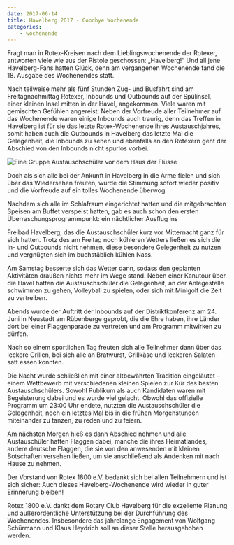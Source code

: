 ```yaml
---
date: 2017-06-14
title: Havelberg 2017 - Goodbye Wochenende
categories:
    - wochenende
---
```

Fragt man in Rotex-Kreisen nach dem Lieblingswochenende der Rotexer, antworten
viele wie aus der Pistole geschossen: „Havelberg!“ Und all jene Havelberg-Fans
hatten Glück, denn am vergangenen Wochenende fand die 18. Ausgabe des
Wochenendes statt.

Nach teilweise mehr als fünf Stunden Zug- und Busfahrt sind am Freitagnachmittag
Rotexer, Inbounds und Outbounds auf der Spülinsel, einer kleinen Insel mitten in
der Havel, angekommen. Viele waren mit gemischten Gefühlen angereist: Neben der
Vorfreude aller Teilnehmer auf das Wochenende waren einige Inbounds auch
traurig, denn das Treffen in Havelberg ist für sie das letzte Rotex-Wochenende
ihres Austauschjahres, somit haben auch die Outbounds in Havelberg das letzte
Mal die Gelegenheit, die Inbounds zu sehen und ebenfalls an den Rotexern geht
der Abschied von den Inbounds nicht spurlos vorbei.

![Eine Gruppe Austauschschüler vor dem Haus der Flüsse](/img/2017-havelberg.jpg)

Doch als sich alle bei der Ankunft in Havelberg in die Arme fielen und sich über
das Wiedersehen freuten, wurde die Stimmung sofort wieder positiv und die
Vorfreude auf ein tolles Wochenende überwog.

Nachdem sich alle im Schlafraum eingerichtet hatten und die mitgebrachten
Speisen am Buffet verspeist hatten, gab es auch schon den ersten
Überraschungsprogrammpunkt: ein nächtlicher Ausflug ins

Freibad Havelberg, das die Austauschschüler kurz vor Mitternacht ganz für sich
hatten. Trotz des am Freitag noch kühleren Wetters ließen es sich die In- und
Outbounds nicht nehmen, diese besondere Gelegenheit zu nutzen und vergnügten
sich im buchstäblich kühlen Nass.

Am Samstag besserte sich das Wetter dann, sodass den geplanten Aktivitäten
draußen nichts mehr im Wege stand. Neben einer Kanutour über die Havel hatten
die Austauschschüler die Gelegenheit, an der Anlegestelle schwimmen zu gehen,
Volleyball zu spielen, oder sich mit Minigolf die Zeit zu vertreiben.

Abends wurde der Auftritt der Inbounds auf der Distriktkonferenz am 24. Juni in
Neustadt am Rübenberge geprobt, die die Ehre haben, ihre Länder dort bei einer
Flaggenparade zu vertreten und am Programm mitwirken zu dürfen.

Nach so einem sportlichen Tag freuten sich alle Teilnehmer dann über das leckere
Grillen, bei sich alle an Bratwurst, Grillkäse und leckeren Salaten satt essen
konnten.

Die Nacht wurde schließlich mit einer altbewährten Tradition eingeläutet – einem
Wettbewerb mit verschiedenen kleinen Spielen zur Kür des besten
Austauschschülers. Sowohl Publikum als auch Kandidaten waren mit Begeisterung
dabei und es wurde viel gelacht. Obwohl das offizielle Programm um 23:00 Uhr
endete, nutzten die Austauschschüler die Gelegenheit, noch ein letztes Mal bis
in die frühen Morgenstunden miteinander zu tanzen, zu reden und zu feiern.

Am nächsten Morgen hieß es dann Abschied nehmen und alle Austauschüler hatten
Flaggen dabei, manche die ihres Heimatlandes, andere deutsche Flaggen, die sie
von den anwesenden mit kleinen Botschaften versehen ließen, um sie anschließend
als Andenken mit nach Hause zu nehmen.

Der Vorstand von Rotex 1800 e.V. bedankt sich bei allen Teilnehmern und ist sich
sicher: Auch dieses Havelberg-Wochenende wird wieder in guter Erinnerung
bleiben!

Rotex 1800 e.V. dankt dem Rotary Club Havelberg für die exzellente Planung und
außerordentliche Unterstützung bei der Durchführung des Wochenendes.
Insbesondere das jahrelange Engagement von Wolfgang Schürmann und Klaus Heydrich
soll an dieser Stelle herausgehoben werden.